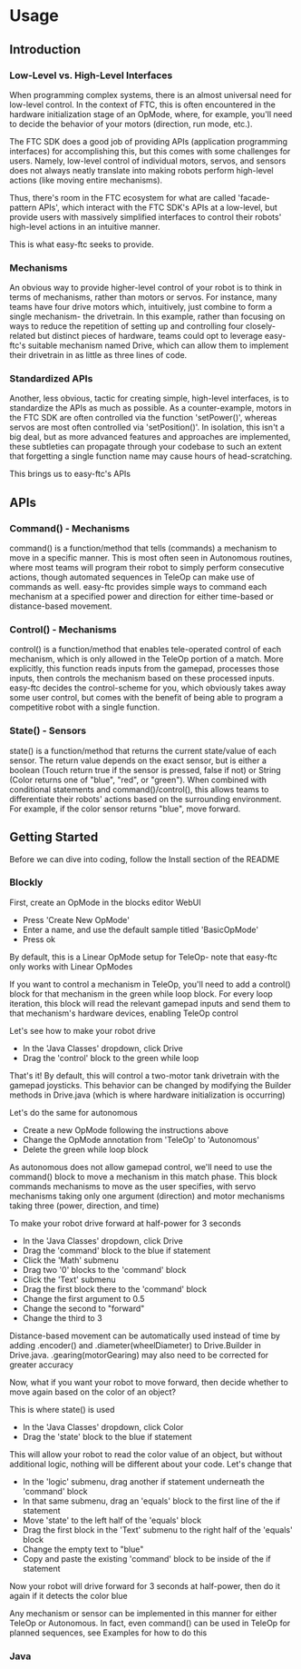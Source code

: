 # Usage

## Introduction

### Low-Level vs. High-Level Interfaces
When programming complex systems, there is an almost universal need for low-level control. In the context of FTC, this is often encountered in the hardware initialization stage of an OpMode, where, for example, you'll need to decide the behavior of your motors (direction, run mode, etc.).

The FTC SDK does a good job of providing APIs (application programming interfaces) for accomplishing this, but this comes with some challenges for users. Namely, low-level control of individual motors, servos, and sensors does not always neatly translate into making robots perform high-level actions (like moving entire mechanisms).

Thus, there's room in the FTC ecosystem for what are called 'facade-pattern APIs', which interact with the FTC SDK's APIs at a low-level, but provide users with massively simplified interfaces to control their robots' high-level actions in an intuitive manner.

This is what easy-ftc seeks to provide.

### Mechanisms
An obvious way to provide higher-level control of your robot is to think in terms of mechanisms, rather than motors or servos. For instance, many teams have four drive motors which, intuitively, just combine to form a single mechanism- the drivetrain. In this example, rather than focusing on ways to reduce the repetition of setting up and controlling four closely-related but distinct pieces of hardware, teams could opt to leverage easy-ftc's suitable mechanism named Drive, which can allow them to implement their drivetrain in as little as three lines of code.

### Standardized APIs
Another, less obvious, tactic for creating simple, high-level interfaces, is to standardize the APIs as much as possible. As a counter-example, motors in the FTC SDK are often controlled via the function 'setPower()', whereas servos are most often controlled via 'setPosition()'. In isolation, this isn't a big deal, but as more advanced features and approaches are implemented, these subtleties can propagate through your codebase to such an extent that forgetting a single function name may cause hours of head-scratching.

This brings us to easy-ftc's APIs

## APIs

### Command() - Mechanisms
command() is a function/method that tells (commands) a mechanism to move in a specific manner. This is most often seen in Autonomous routines, where most teams will program their robot to simply perform consecutive actions, though automated sequences in TeleOp can make use of commands as well. easy-ftc provides simple ways to command each mechanism at a specified power and direction for either time-based or distance-based movement.

### Control() - Mechanisms
control() is a function/method that enables tele-operated control of each mechanism, which is only allowed in the TeleOp portion of a match. More explicitly, this function reads inputs from the gamepad, processes those inputs, then controls the mechanism based on these processed inputs. easy-ftc decides the control-scheme for you, which obviously takes away some user control, but comes with the benefit of being able to program a competitive robot with a single function.

### State() - Sensors
state() is a function/method that returns the current state/value of each sensor. The return value depends on the exact sensor, but is either a boolean (Touch return true if the sensor is pressed, false if not) or String (Color returns one of "blue", "red", or "green"). When combined with conditional statements and command()/control(), this allows teams to differentiate their robots' actions based on the surrounding environment. For example, if the color sensor returns "blue", move forward.

## Getting Started
Before we can dive into coding, follow the Install section of the README

### Blockly
First, create an OpMode in the blocks editor WebUI
* Press 'Create New OpMode'
* Enter a name, and use the default sample titled 'BasicOpMode'
* Press ok

By default, this is a Linear OpMode setup for TeleOp- note that easy-ftc only works with Linear OpModes

If you want to control a mechanism in TeleOp, you'll need to add a control() block for that mechanism in the green while loop block. For every loop iteration, this block will read the relevant gamepad inputs and send them to that mechanism's hardware devices, enabling TeleOp control

Let's see how to make your robot drive
* In the 'Java Classes' dropdown, click Drive
* Drag the 'control' block to the green while loop

That's it! By default, this will control a two-motor tank drivetrain with the gamepad joysticks. This behavior can be changed by modifying the Builder methods in Drive.java (which is where hardware initialization is occurring)

Let's do the same for autonomous
* Create a new OpMode following the instructions above
* Change the OpMode annotation from 'TeleOp' to 'Autonomous'
* Delete the green while loop block

As autonomous does not allow gamepad control, we'll need to use the command() block to move a mechanism in this match phase. This block commands mechanisms to move as the user specifies, with servo mechanisms taking only one argument (direction) and motor mechanisms taking three (power, direction, and time)

To make your robot drive forward at half-power for 3 seconds
* In the 'Java Classes' dropdown, click Drive
* Drag the 'command' block to the blue if statement
* Click the 'Math' submenu 
* Drag two '0' blocks to the 'command' block
* Click the 'Text' submenu
* Drag the first block there to the 'command' block
* Change the first argument to 0.5
* Change the second to "forward"
* Change the third to 3

Distance-based movement can be automatically used instead of time by adding .encoder() and .diameter(wheelDiameter) to Drive.Builder in Drive.java. .gearing(motorGearing) may also need to be corrected for greater accuracy

Now, what if you want your robot to move forward, then decide whether to move again based on the color of an object?

This is where state() is used
* In the 'Java Classes' dropdown, click Color
* Drag the 'state' block to the blue if statement

This will allow your robot to read the color value of an object, but without additional logic, nothing will be different about your code. Let's change that
* In the 'logic' submenu, drag another if statement underneath the 'command' block
* In that same submenu, drag an 'equals' block to the first line of the if statement
* Move 'state' to the left half of the 'equals' block
* Drag the first block in the 'Text' submenu to the right half of the 'equals' block
* Change the empty text to "blue"
* Copy and paste the existing 'command' block to be inside of the if statement

Now your robot will drive forward for 3 seconds at half-power, then do it again if it detects the color blue

Any mechanism or sensor can be implemented in this manner for either TeleOp or Autonomous. In fact, even command() can be used in TeleOp for planned sequences, see Examples for how to do this

### Java
